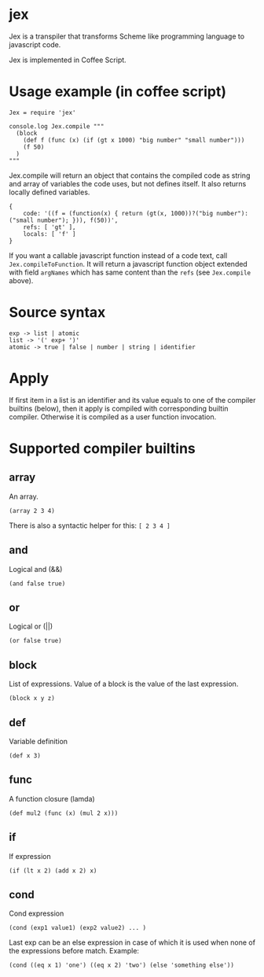 jex
===

Jex is a transpiler that transforms Scheme like programming language to javascript code.

Jex is implemented in Coffee Script.

Usage example (in coffee script)
================================

    Jex = require 'jex'

    console.log Jex.compile """
      (block
        (def f (func (x) (if (gt x 1000) "big number" "small number")))
        (f 50)
      )
    """

Jex.compile will return an object that contains the compiled code as string and array of variables
the code uses, but not defines itself. It also returns locally defined variables.

    { 
        code: '((f = (function(x) { return (gt(x, 1000))?("big number"):("small number"); })), f(50))',
        refs: [ 'gt' ],
        locals: [ 'f' ] 
    }

If you want a callable javascript function instead of a code text, call `Jex.compileToFunction`. It
will return a javascript function object extended with field `argNames` which has same content
than the `refs` (see `Jex.compile` above).

Source syntax
=============

    exp -> list | atomic
    list -> '(' exp+ ')'
    atomic -> true | false | number | string | identifier

Apply
=====
If first item in a list is an identifier and its value equals to one of the compiler 
builtins (below), then it apply is compiled with corresponding builtin compiler. 
Otherwise it is compiled as a user function invocation.

Supported compiler builtins
===========================

array
----- 
An array. 

    (array 2 3 4)

There is also a syntactic helper for this: `[ 2 3 4 ]`

and
---
Logical and (&&)

    (and false true)

or
---
Logical or (||)

    (or false true)

block
-----
List of expressions. Value of a block is the value of the last expression.

    (block x y z)

def
---
Variable definition

    (def x 3)

func
----
A function closure (lamda)

    (def mul2 (func (x) (mul 2 x)))

if
---
If expression

    (if (lt x 2) (add x 2) x)


cond
---
Cond expression

    (cond (exp1 value1) (exp2 value2) ... )

Last exp can be an else expression in case of which it is used when
none of the expressions before match. Example:

    (cond ((eq x 1) 'one') ((eq x 2) 'two') (else 'something else'))


 